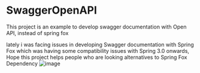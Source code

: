 # SwaggerOpenAPI
This project is an example to develop swagger documentation with Open API, instead of spring fox

lately i was facing issues in developing Swagger documentation with Spring Fox which was having some compatibility issues with Spring 3.0 onwards,
Hope this project helps people who are looking alternatives to Spring Fox Dependency
![image](https://user-images.githubusercontent.com/20238343/232246217-6affac27-0513-40d5-acb7-b624f0cff0fc.png)
